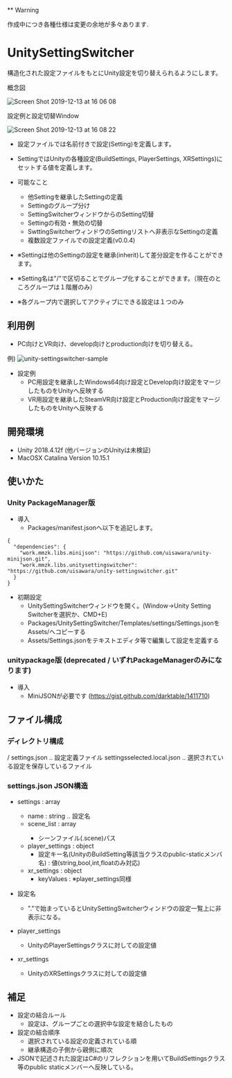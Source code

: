 ** Warning

作成中につき各種仕様は変更の余地が多々あります.

# UnitySettingSwitcher

構造化された設定ファイルをもとにUnity設定を切り替えられるようにします。

概念図

![Screen Shot 2019-12-13 at 16 06 08](https://user-images.githubusercontent.com/4578728/70777373-ea4d0b00-1dc2-11ea-944c-fc4d78ce8948.png)

設定例と設定切替Window

![Screen Shot 2019-12-13 at 16 08 22](https://user-images.githubusercontent.com/4578728/70777368-e6b98400-1dc2-11ea-8d14-d96432bb95fe.png)

* 設定ファイルでは名前付きで設定(Setting)を定義します。
* SettingではUnityの各種設定(BuildSettings, PlayerSettings, XRSettings)にセットする値を定義します。
* 可能なこと
    * 他Settingを継承したSettingの定義
    * Settingのグループ分け
    * SettingSwitcherウィンドウからのSetting切替
    * Settingの有効・無効の切替
    * SwttingSwitcherウィンドウのSettingリストへ非表示なSettingの定義
    * 複数設定ファイルでの設定定義(v0.0.4)

* ※Settingは他のSettingの設定を継承(inherit)して差分設定を作ることができます。
* ※Setting名は"/"で区切ることでグループ化することができます。（現在のところグループは１階層のみ）
* ※各グループ内で選択してアクティブにできる設定は１つのみ

## 利用例

- PC向けとVR向け、develop向けとproduction向けを切り替える。

例)
![unity-settingswitcher-sample](https://user-images.githubusercontent.com/4578728/62419417-8438d480-b6ba-11e9-8c12-69abba41261e.png)
* 設定例
    * PC用設定を継承したWindows64向け設定とDevelop向け設定をマージしたものをUnityへ反映する
    * VR用設定を継承したSteamVR向け設定とProduction向け設定をマージしたものをUnityへ反映する


## 開発環境

* Unity 2018.4.12f (他バージョンのUnityは未検証)
* MacOSX Catalina Version 10.15.1

## 使いかた

### Unity PackageManager版

- 導入
  - Packages/manifest.jsonへ以下を追記します。
```
{
  "dependencies": {
    "work.mmzk.libs.minijson": "https://github.com/uisawara/unity-minijson.git",
    "work.mmzk.libs.unitysettingswitcher": "https://github.com/uisawara/unity-settingswitcher.git"
  }
}
```

- 初期設定
  - UnitySettingSwitcherウィンドウを開く。(Window->Unity Setting Switcherを選択か、CMD+E)
  - Packages/UnitySettingSwitcher/Templates/settings/Settings.jsonをAssets/へコピーする
  - Assets/Settings.jsonをテキストエディタ等で編集して設定を定義する

### unitypackage版 (deprecated / いずれPackageManagerのみになります)

- 導入
  - MiniJSONが必要です (https://gist.github.com/darktable/1411710)

## ファイル構成

### ディレクトリ構成

/<Assets>
	settings.json .. 設定定義ファイル
	settingsselected.local.json .. 選択されている設定を保存しているファイル

### settings.json JSON構造

- settings : array
  - name : string .. 設定名
  - scene_list : array<string>
    - シーンファイル(.scene)パス
  - player_settings : object
    - 設定キー名(UnityのBuildSetting等該当クラスのpublic-staticメンバ名) : 値(string,bool,int,floatのみ対応)
  - xr_settings : object
    - keyValues : ※player_settings同様

- 設定名
  - "."で始まっているとUnitySettingSwitcherウィンドウの設定一覧上に非表示になる。
- player_settings
  - UnityのPlayerSettingsクラスに対しての設定値
- xr_settings
  - UnityのXRSettingsクラスに対しての設定値

## 補足

- 設定の結合ルール
  - 設定は、グループごとの選択中な設定を結合したもの
- 設定の結合順序
  - 選択されている設定の定義されている順
  - 継承構造の子側から親側に順次
- JSONで記述された設定はC#のリフレクションを用いてBuildSettingsクラス等のpublic staticメンバーへ反映している。
